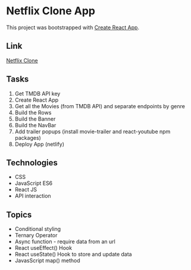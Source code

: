 # Netflix Clone App

This project was bootstrapped with [Create React App](https://github.com/facebook/create-react-app).

## Link
[Netflix Clone](https://github.com/facebook/create-react-app)

## Tasks
1. Get TMDB API key
2. Create React App
3. Get all the Movies (from TMDB API) and separate endpoints by genre
4. Build the Rows
5. Build the Banner
6. Build the NavBar
7. Add trailer popups (install movie-trailer and react-youtube npm packages) 
8. Deploy App (netlify)

## Technologies
- CSS
- JavaScript ES6
- React JS
- API interaction

## Topics
- Conditional styling
- Ternary Operator 
- Async function - require data from an url
- React useEffect() Hook
- React useState() Hook to store and update data
- JavasScript map() method
